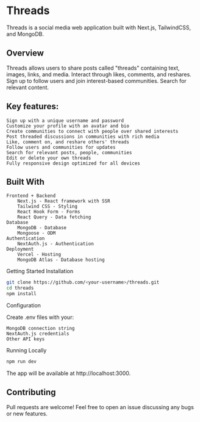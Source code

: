 # Threads

Threads is a social media web application built with Next.js, TailwindCSS, and MongoDB.
## Overview

Threads allows users to share posts called "threads" containing text, images, links, and media. Interact through likes, comments, and reshares. Sign up to follow users and join interest-based communities. Search for relevant content.

## Key features:

    Sign up with a unique username and password
    Customize your profile with an avatar and bio
    Create communities to connect with people over shared interests
    Post threaded discussions in communities with rich media
    Like, comment on, and reshare others' threads
    Follow users and communities for updates
    Search for relevant posts, people, communities
    Edit or delete your own threads
    Fully responsive design optimized for all devices

## Built With

    Frontend + Backend
        Next.js - React framework with SSR
        Tailwind CSS - Styling
        React Hook Form - Forms
        React Query - Data fetching
    Database
        MongoDB - Database
        Mongoose - ODM
    Authentication
        NextAuth.js - Authentication
    Deployment
        Vercel - Hosting
        MongoDB Atlas - Database hosting

Getting Started
Installation

```bash
git clone https://github.com/<your-username>/threads.git
cd threads
npm install
```
Configuration

Create .env files with your:

    MongoDB connection string
    NextAuth.js credentials
    Other API keys

Running Locally

```bash
npm run dev
```
The app will be available at http://localhost:3000.
## Contributing

Pull requests are welcome! Feel free to open an issue discussing any bugs or new features.
